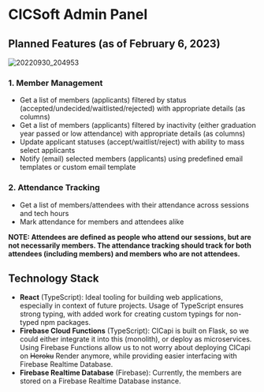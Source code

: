 # CICSoft Admin Panel #

## Planned Features (as of February 6, 2023) ##

![20220930_204953](https://user-images.githubusercontent.com/20084950/216988402-6a73a6e0-dc36-4b7c-b340-5d0e64a0d8c1.png)

### 1. Member Management ###

- Get a list of members (applicants) filtered by status (accepted/undecided/waitlisted/rejected) with appropriate details (as columns)
- Get a list of members (applicants) filtered by inactivity (either graduation year passed or low attendance) with appropriate details (as columns)
- Update applicant statuses (accept/waitlist/reject) with ability to mass select applicants
- Notify (email) selected members (applicants) using predefined email templates or custom email template

### 2. Attendance Tracking ###

- Get a list of members/attendees with their attendance across sessions and tech hours
- Mark attendance for members and attendees alike

**NOTE: Attendees are defined as people who attend our sessions, but are not necessarily members. The attendance tracking should track for both attendees (including members) and members who are not attendees.**

## Technology Stack ##

- **React** (TypeScript): Ideal tooling for building web applications, especially in context of future projects. Usage of TypeScript ensures strong typing, with added work for creating custom typings for non-typed npm packages.
- **Firebase Cloud Functions** (TypeScript): CICapi is built on Flask, so we could either integrate it into this (monolith), or deploy as microservices. Using Firebase Functions allow us to not worry about deploying CICapi on ~~Heroku~~ Render anymore, while providing easier interfacing with Firebase Realtime Database.
- **Firebase Realtime Database** (Firebase): Currently, the members are stored on a Firebase Realtime Database instance.
